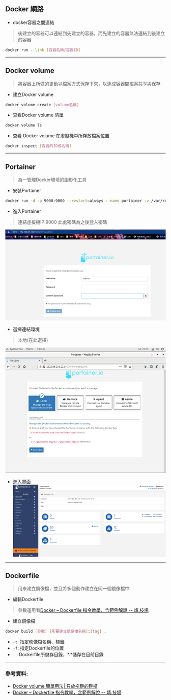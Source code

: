 ## Docker 網路
* docker容器之間連結
> 後建立的容器可以連結到先建立的容器，而先建立的容器無法連結到後建立的容器
```sh
docker run --link [容器名稱/容器ID]
```
---
## Docker volume
>將容器上所做的更動以檔案方式保存下來，以達成容器間檔案共享與保存

* 建立Docker volume
```sh
docker volume create [volume名稱]
```
* 查看Docker volume 清單
```sh
docker volume ls
```
* 查看 Docker volume 在虛擬機中所存放檔案位置
```sh
docker inspect [容器的ID或名稱]
```
---
## Portainer
>為一管理Docker環境的圖形化工具
* 安裝Portainer
```sh
docker run -d -p 9000:9000 --restart=always --name portainer -v /var/run/docker.sock:/var/run/docker.sock -v /Users/lee/dev/docker_file/portainer/data:/data docker.io/portainer/portainer
```
* 進入Portainer
>連結虛擬機IP:9000
>此處密碼為之後登入密碼

![1013-01](./20201013/1013-01.png)
* 選擇連結環境
> 本地(在此選擇)

![1013-03](./20201013/1013-03.png)
* 進入畫面
![1013-02](./20201013/1013-02.png)
---
## Dockerfile
>用來建立鏡像檔，並且將多個動作建立在同一個鏡像檔中

* 編輯Dockerfile
> 參數運用看[Docker – Dockerfile 指令教學，含範例解說 -- 靖.技場](https://www.jinnsblog.com/2018/12/docker-dockerfile-guide.html)

* 建立鏡像檔
```sh
docker build [參數] [所要建立鏡像檔名稱]:[tag] .
```
* `-t`: 指定映像檔名稱、標籤
* `-f`: 指定Dockerfile的位置 
* `.` : Dockerfile所儲存目錄，*.*儲存在目前目錄

---
### 參考資料:
* [Docker volume 簡單用法| 只放拖鞋的鞋櫃](https://julianchu.net/2016/04/19-docker.html)
* [Docker – Dockerfile 指令教學，含範例解說 -- 靖.技場](https://www.jinnsblog.com/2018/12/docker-dockerfile-guide.html)